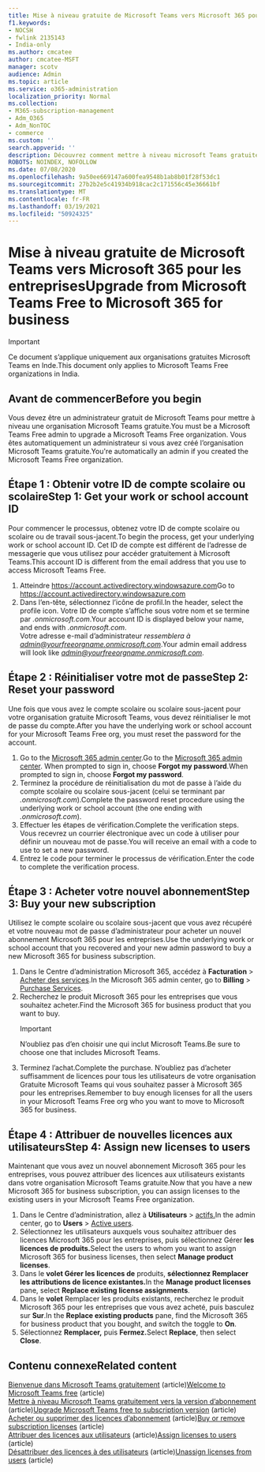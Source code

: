 ```yaml
---
title: Mise à niveau gratuite de Microsoft Teams vers Microsoft 365 pour les entreprises
f1.keywords:
- NOCSH
- fwlink 2135143
- India-only
ms.author: cmcatee
author: cmcatee-MSFT
manager: scotv
audience: Admin
ms.topic: article
ms.service: o365-administration
localization_priority: Normal
ms.collection:
- M365-subscription-management
- Adm_O365
- Adm_NonTOC
- commerce
ms.custom: ''
search.appverid: ''
description: Découvrez comment mettre à niveau microsoft Teams gratuitement vers un nouvel abonnement Microsoft 365 pour les entreprises.
ROBOTS: NOINDEX, NOFOLLOW
ms.date: 07/08/2020
ms.openlocfilehash: 9a50ee669147a600fea9548b1ab8b01f28f53dc1
ms.sourcegitcommit: 27b2b2e5c41934b918cac2c171556c45e36661bf
ms.translationtype: MT
ms.contentlocale: fr-FR
ms.lasthandoff: 03/19/2021
ms.locfileid: "50924325"
---
```

# <a name="upgrade-from-microsoft-teams-free-to-microsoft-365-for-business"></a><span data-ttu-id="d6107-103">Mise à niveau gratuite de Microsoft Teams vers Microsoft 365 pour les entreprises</span><span class="sxs-lookup"><span data-stu-id="d6107-103">Upgrade from Microsoft Teams Free to Microsoft 365 for business</span></span>

> [!IMPORTANT]
> <span data-ttu-id="d6107-104">Ce document s’applique uniquement aux organisations gratuites Microsoft Teams en Inde.</span><span class="sxs-lookup"><span data-stu-id="d6107-104">This document only applies to Microsoft Teams Free organizations in India.</span></span>

## <a name="before-you-begin"></a><span data-ttu-id="d6107-105">Avant de commencer</span><span class="sxs-lookup"><span data-stu-id="d6107-105">Before you begin</span></span>

<span data-ttu-id="d6107-106">Vous devez être un administrateur gratuit de Microsoft Teams pour mettre à niveau une organisation Microsoft Teams gratuite.</span><span class="sxs-lookup"><span data-stu-id="d6107-106">You must be a Microsoft Teams Free admin to upgrade a Microsoft Teams Free organization.</span></span> <span data-ttu-id="d6107-107">Vous êtes automatiquement un administrateur si vous avez créé l’organisation Microsoft Teams gratuite.</span><span class="sxs-lookup"><span data-stu-id="d6107-107">You're automatically an admin if you created the Microsoft Teams Free organization.</span></span>

## <a name="step-1-get-your-work-or-school-account-id"></a><span data-ttu-id="d6107-108">Étape 1 : Obtenir votre ID de compte scolaire ou scolaire</span><span class="sxs-lookup"><span data-stu-id="d6107-108">Step 1: Get your work or school account ID</span></span>

<span data-ttu-id="d6107-109">Pour commencer le processus, obtenez votre ID de compte scolaire ou scolaire ou de travail sous-jacent.</span><span class="sxs-lookup"><span data-stu-id="d6107-109">To begin the process, get your underlying work or school account ID.</span></span> <span data-ttu-id="d6107-110">Cet ID de compte est différent de l’adresse de messagerie que vous utilisez pour accéder gratuitement à Microsoft Teams.</span><span class="sxs-lookup"><span data-stu-id="d6107-110">This account ID is different from the email address that you use to access Microsoft Teams Free.</span></span>

1. <span data-ttu-id="d6107-111">Atteindre <a href="https://go.microsoft.com/fwlink/p/?linkid=2134797" target="_blank">https://account.activedirectory.windowsazure.com</a></span><span class="sxs-lookup"><span data-stu-id="d6107-111">Go to <a href="https://go.microsoft.com/fwlink/p/?linkid=2134797" target="_blank">https://account.activedirectory.windowsazure.com</a></span></span>
2. <span data-ttu-id="d6107-112">Dans l’en-tête, sélectionnez l’icône de profil.</span><span class="sxs-lookup"><span data-stu-id="d6107-112">In the header, select the profile icon.</span></span> <span data-ttu-id="d6107-113">Votre ID de compte s’affiche sous votre nom et se termine par *.onmicrosoft.com*.</span><span class="sxs-lookup"><span data-stu-id="d6107-113">Your account ID is displayed below your name, and ends with *.onmicrosoft.com*.</span></span>\
    <span data-ttu-id="d6107-114">Votre adresse e-mail d’administrateur *ressemblera à admin@yourfreeorgname.onmicrosoft.com*.</span><span class="sxs-lookup"><span data-stu-id="d6107-114">Your admin email address will look like *admin@yourfreeorgname.onmicrosoft.com*.</span></span>

## <a name="step-2-reset-your-password"></a><span data-ttu-id="d6107-115">Étape 2 : Réinitialiser votre mot de passe</span><span class="sxs-lookup"><span data-stu-id="d6107-115">Step 2: Reset your password</span></span>

<span data-ttu-id="d6107-116">Une fois que vous avez le compte scolaire ou scolaire sous-jacent pour votre organisation gratuite Microsoft Teams, vous devez réinitialiser le mot de passe du compte.</span><span class="sxs-lookup"><span data-stu-id="d6107-116">After you have the underlying work or school account for your Microsoft Teams Free org, you must reset the password for the account.</span></span>

1. <span data-ttu-id="d6107-117">Go to the <a href="https://go.microsoft.com/fwlink/p/?linkid=2024339" target="_blank">Microsoft 365 admin center</a>.</span><span class="sxs-lookup"><span data-stu-id="d6107-117">Go to the <a href="https://go.microsoft.com/fwlink/p/?linkid=2024339" target="_blank">Microsoft 365 admin center</a>.</span></span> <span data-ttu-id="d6107-118">When prompted to sign in, choose **Forgot my password**.</span><span class="sxs-lookup"><span data-stu-id="d6107-118">When prompted to sign in, choose **Forgot my password**.</span></span>
2. <span data-ttu-id="d6107-119">Terminez la procédure de réinitialisation du mot de passe à l’aide du compte scolaire ou scolaire sous-jacent (celui se terminant par *.onmicrosoft.com*).</span><span class="sxs-lookup"><span data-stu-id="d6107-119">Complete the password reset procedure using the underlying work or school account (the one ending with *.onmicrosoft.com*).</span></span>
3. <span data-ttu-id="d6107-120">Effectuer les étapes de vérification.</span><span class="sxs-lookup"><span data-stu-id="d6107-120">Complete the verification steps.</span></span> <span data-ttu-id="d6107-121">Vous recevrez un courrier électronique avec un code à utiliser pour définir un nouveau mot de passe.</span><span class="sxs-lookup"><span data-stu-id="d6107-121">You will receive an email with a code to use to set a new password.</span></span>
4. <span data-ttu-id="d6107-122">Entrez le code pour terminer le processus de vérification.</span><span class="sxs-lookup"><span data-stu-id="d6107-122">Enter the code to complete the verification process.</span></span>

## <a name="step-3-buy-your-new-subscription"></a><span data-ttu-id="d6107-123">Étape 3 : Acheter votre nouvel abonnement</span><span class="sxs-lookup"><span data-stu-id="d6107-123">Step 3: Buy your new subscription</span></span>

<span data-ttu-id="d6107-124">Utilisez le compte scolaire ou scolaire sous-jacent que vous avez récupéré et votre nouveau mot de passe d’administrateur pour acheter un nouvel abonnement Microsoft 365 pour les entreprises.</span><span class="sxs-lookup"><span data-stu-id="d6107-124">Use the underlying work or school account that you recovered and your new admin password to buy a new Microsoft 365 for business subscription.</span></span>

1. <span data-ttu-id="d6107-125">Dans le Centre d’administration Microsoft 365, accédez à **Facturation** > <a href="https://go.microsoft.com/fwlink/p/?linkid=868433" target="_blank">Acheter des services</a>.</span><span class="sxs-lookup"><span data-stu-id="d6107-125">In the Microsoft 365 admin center, go to **Billing** > <a href="https://go.microsoft.com/fwlink/p/?linkid=868433" target="_blank">Purchase Services</a>.</span></span>
2. <span data-ttu-id="d6107-126">Recherchez le produit Microsoft 365 pour les entreprises que vous souhaitez acheter.</span><span class="sxs-lookup"><span data-stu-id="d6107-126">Find the Microsoft 365 for business product that you want to buy.</span></span>
    > [!IMPORTANT]
    > <span data-ttu-id="d6107-127">N’oubliez pas d’en choisir une qui inclut Microsoft Teams.</span><span class="sxs-lookup"><span data-stu-id="d6107-127">Be sure to choose one that includes Microsoft Teams.</span></span>
3. <span data-ttu-id="d6107-128">Terminez l’achat.</span><span class="sxs-lookup"><span data-stu-id="d6107-128">Complete the purchase.</span></span> <span data-ttu-id="d6107-129">N’oubliez pas d’acheter suffisamment de licences pour tous les utilisateurs de votre organisation Gratuite Microsoft Teams qui vous souhaitez passer à Microsoft 365 pour les entreprises.</span><span class="sxs-lookup"><span data-stu-id="d6107-129">Remember to buy enough licenses for all the users in your Microsoft Teams Free org who you want to move to Microsoft 365 for business.</span></span>

## <a name="step-4-assign-new-licenses-to-users"></a><span data-ttu-id="d6107-130">Étape 4 : Attribuer de nouvelles licences aux utilisateurs</span><span class="sxs-lookup"><span data-stu-id="d6107-130">Step 4: Assign new licenses to users</span></span>

<span data-ttu-id="d6107-131">Maintenant que vous avez un nouvel abonnement Microsoft 365 pour les entreprises, vous pouvez attribuer des licences aux utilisateurs existants dans votre organisation Microsoft Teams gratuite.</span><span class="sxs-lookup"><span data-stu-id="d6107-131">Now that you have a new Microsoft 365 for business subscription, you can assign licenses to the existing users in your Microsoft Teams Free organization.</span></span>

1. <span data-ttu-id="d6107-132">Dans le Centre d’administration, allez à **Utilisateurs**  >  <a href="https://go.microsoft.com/fwlink/p/?linkid=834822" target="_blank">actifs.</a></span><span class="sxs-lookup"><span data-stu-id="d6107-132">In the admin center, go to **Users** > <a href="https://go.microsoft.com/fwlink/p/?linkid=834822" target="_blank">Active users</a>.</span></span>
2. <span data-ttu-id="d6107-133">Sélectionnez les utilisateurs auxquels vous souhaitez attribuer des licences Microsoft 365 pour les entreprises, puis sélectionnez Gérer **les licences de produits.**</span><span class="sxs-lookup"><span data-stu-id="d6107-133">Select the users to whom you want to assign Microsoft 365 for business licenses, then select **Manage product licenses**.</span></span>
3. <span data-ttu-id="d6107-134">Dans le **volet Gérer les licences de** produits, **sélectionnez Remplacer les attributions de licence existantes.**</span><span class="sxs-lookup"><span data-stu-id="d6107-134">In the **Manage product licenses** pane, select **Replace existing license assignments**.</span></span>
4. <span data-ttu-id="d6107-135">Dans le **volet** Remplacer les produits existants, recherchez le produit Microsoft 365 pour les entreprises que vous avez acheté, puis basculez sur **Sur**.</span><span class="sxs-lookup"><span data-stu-id="d6107-135">In the **Replace existing products** pane, find the Microsoft 365 for business product that you bought, and switch the toggle to **On**.</span></span>
5. <span data-ttu-id="d6107-136">Sélectionnez **Remplacer,** puis **Fermez.**</span><span class="sxs-lookup"><span data-stu-id="d6107-136">Select **Replace**, then select **Close**.</span></span>

## <a name="related-content"></a><span data-ttu-id="d6107-137">Contenu connexe</span><span class="sxs-lookup"><span data-stu-id="d6107-137">Related content</span></span>

<span data-ttu-id="d6107-138">[Bienvenue dans Microsoft Teams gratuitement](https://support.microsoft.com/office/6d79a648-6913-4696-9237-ed13de64ae3c) (article)</span><span class="sxs-lookup"><span data-stu-id="d6107-138">[Welcome to Microsoft Teams free](https://support.microsoft.com/office/6d79a648-6913-4696-9237-ed13de64ae3c) (article)</span></span>\
<span data-ttu-id="d6107-139">[Mettre à niveau Microsoft Teams gratuitement vers la version d’abonnement](/microsoftteams/upgrade-freemium) (article)</span><span class="sxs-lookup"><span data-stu-id="d6107-139">[Upgrade Microsoft Teams free to subscription version](/microsoftteams/upgrade-freemium) (article)</span></span>\
<span data-ttu-id="d6107-140">[Acheter ou supprimer des licences d’abonnement](../licenses/buy-licenses.md) (article)</span><span class="sxs-lookup"><span data-stu-id="d6107-140">[Buy or remove subscription licenses](../licenses/buy-licenses.md) (article)</span></span>\
<span data-ttu-id="d6107-141">[Attribuer des licences aux utilisateurs](../../admin/manage/assign-licenses-to-users.md) (article)</span><span class="sxs-lookup"><span data-stu-id="d6107-141">[Assign licenses to users](../../admin/manage/assign-licenses-to-users.md) (article)</span></span>\
<span data-ttu-id="d6107-142">[Désattribuer des licences à des utilisateurs](../../admin/manage/remove-licenses-from-users.md) (article)</span><span class="sxs-lookup"><span data-stu-id="d6107-142">[Unassign licenses from users](../../admin/manage/remove-licenses-from-users.md) (article)</span></span>